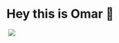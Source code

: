 # Hey this is Omar 👋

<img scr="https://github-readme-stats.vercel.app/api?username=jamlee977&show_icons=true&theme=radical" />

<img src="https://github-readme-stats.vercel.app/api/top-langs/?username=jamlee977&loyout=content)" />

